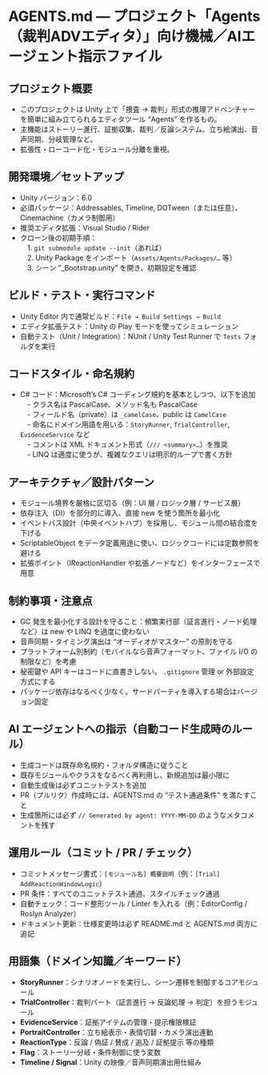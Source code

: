 # AGENTS.md — プロジェクト「Agents（裁判ADVエディタ）」向け機械／AIエージェント指示ファイル

## プロジェクト概要
- このプロジェクトは Unity 上で「捜査 → 裁判」形式の推理アドベンチャーを簡単に組み立てられるエディタツール “Agents” を作るもの。
- 主機能はストーリー進行、証拠収集、裁判／反論システム、立ち絵演出、音声同期、分岐管理など。
- 拡張性・ローコード化・モジュール分離を重視。

## 開発環境／セットアップ
- Unity バージョン：6.0
- 必須パッケージ：Addressables, Timeline, DOTween（または任意）、Cinemachine（カメラ制御用）  
- 推奨エディタ拡張：Visual Studio / Rider  
- クローン後の初期手順：  
  1. `git submodule update --init`（あれば）  
  2. Unity Package をインポート（`Assets/Agents/Packages/…` 等）  
  3. シーン “_Bootstrap.unity” を開き、初期設定を確認  

## ビルド・テスト・実行コマンド
- Unity Editor 内で通常ビルド：`File → Build Settings → Build`  
- エディタ拡張テスト：Unity の Play モードを使ってシミュレーション  
- 自動テスト（Unit / Integration）：NUnit / Unity Test Runner で `Tests` フォルダを実行  


## コードスタイル・命名規約
- C# コード：Microsoft’s C# コーディング規約を基本としつつ、以下を追加  
  - クラス名は PascalCase、メソッド名も PascalCase  
  - フィールド名（private）は `_camelCase`、public は `CamelCase`  
  - 命名にドメイン用語を用いる：`StoryRunner`, `TrialController`, `EvidenceService` など  
  - コメントは XML ドキュメント形式（`/// <summary>…`）を推奨  
  - LINQ は適度に使うが、複雑なクエリは明示的ループで書く方針  

## アーキテクチャ／設計パターン
- モジュール境界を厳格に区切る（例：UI 層 / ロジック層 / サービス層）  
- 依存注入（DI）を部分的に導入、直接 new を使う箇所を最小化  
- イベントバス設計（中央イベントハブ）を採用し、モジュール間の結合度を下げる  
- ScriptableObject をデータ定義用途に使い、ロジックコードには定数参照を避ける  
- 拡張ポイント（IReactionHandler や拡張ノードなど）をインターフェースで用意  

## 制約事項・注意点
- GC 発生を最小化する設計を守ること：頻繁実行部（証言進行・ノード処理など）は new や LINQ を過度に使わない  
- 音声同期・タイミング演出は “オーディオがマスター” の原則を守る  
- プラットフォーム別制約（モバイルなら音声フォーマット、ファイル I/O の制限など）を考慮  
- 秘密鍵や API キーはコードに直書きしない。 `.gitignore` 管理 or 外部設定方式にする  
- パッケージ依存はなるべく少なく。サードパーティを導入する場合はバージョン固定  

## AI エージェントへの指示（自動コード生成時のルール）
- 生成コードは既存命名規約・フォルダ構造に従うこと  
- 既存モジュールやクラスをなるべく再利用し、新規追加は最小限に  
- 自動生成後は必ずユニットテストを追加  
- PR（プルリク）作成時には、AGENTS.md の “テスト通過条件” を満たすこと  
- 生成箇所には必ず `// Generated by agent: YYYY-MM-DD` のようなメタコメントを残す  

## 運用ルール（コミット / PR / チェック）
- コミットメッセージ書式：`[モジュール名] 概要説明`（例：`[Trial] AddReactionWindowLogic`）  
- PR 条件：すべてのユニットテスト通過、スタイルチェック通過  
- 自動チェック：コード整形ツール / Linter を入れる（例：EditorConfig / Roslyn Analyzer）  
- ドキュメント更新：仕様変更時は必ず README.md と AGENTS.md 両方に追記  

## 用語集（ドメイン知識／キーワード）
- **StoryRunner**：シナリオノードを実行し、シーン遷移を制御するコアモジュール  
- **TrialController**：裁判パート（証言進行 → 反論処理 → 判定）を担うモジュール  
- **EvidenceService**：証拠アイテムの管理・提示権限検証  
- **PortraitController**：立ち絵表示・表情切替・カメラ演出連動  
- **ReactionType**：反論 / 偽証 / 賛成 / 追及 / 証拠提示 等の種類  
- **Flag**：ストーリー分岐・条件制御に使う変数  
- **Timeline / Signal**：Unity の映像／音声同期演出用仕組み  

